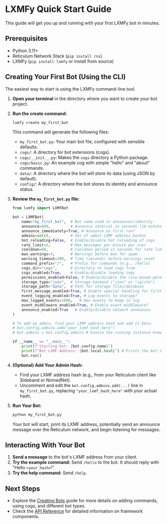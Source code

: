 # LXMFy Quick Start Guide

This guide will get you up and running with your first LXMFy bot in minutes.

## Prerequisites

*   Python 3.11+
*   Reticulum Network Stack (`pip install rns`)
*   LXMFy (`pip install lxmfy` or install from source)

## Creating Your First Bot (Using the CLI)

The easiest way to start is using the LXMFy command-line tool.

1.  **Open your terminal** in the directory where you want to create your bot project.
2.  **Run the create command:**

    ```bash
    lxmfy create my_first_bot
    ```

    This command will generate the following files:
    *   `my_first_bot.py`: Your main bot file, configured with sensible defaults.
    *   `cogs/`: A directory for bot extensions (cogs).
    *   `cogs/__init__.py`: Makes the `cogs` directory a Python package.
    *   `cogs/basic.py`: An example cog with simple "hello" and "about" commands.
    *   `data/`: A directory where the bot will store its data (using JSON by default).
    *   `config/`: A directory where the bot stores its identity and announce status.

3.  **Review the `my_first_bot.py` file:**

    ```python
    from lxmfy import LXMFBot

    bot = LXMFBot(
        name="my_first_bot",  # Bot name used in announces/identity
        announce=600,         # Announce interval in seconds (10 minutes)
        announce_immediately=True, # Announce on first run?
        admins=set(),         # Set of admin LXMF address hashes
        hot_reloading=False,  # Enable/disable hot reloading of cogs
        rate_limit=5,         # Max messages per minute per user
        cooldown=60,          # Cooldown period in seconds for rate limit
        max_warnings=3,       # Warnings before ban for spam
        warning_timeout=300,  # Time (seconds) before warnings reset
        command_prefix="/",   # Prefix for commands (e.g., /hello)
        cogs_dir="cogs",      # Directory to load cogs from
        cogs_enabled=True,    # Enable/disable loading cogs
        permissions_enabled=False, # Enable/disable the role-based permission system
        storage_type="json",  # Storage backend ("json" or "sqlite")
        storage_path="data",  # Path for storage files/database
        first_message_enabled=True, # Enable special handling for first messages
        event_logging_enabled=True, # Log events to storage?
        max_logged_events=1000,   # Max events to keep in log
        event_middleware_enabled=True, # Enable event middleware?
        announce_enabled=True   # Enable/disable network announces
    )

    # To add an admin, find your LXMF address hash and add it here:
    # bot.config.admins.add("your_lxmf_hash_here")
    # bot.admins = bot.config.admins # Ensure the running instance knows

    if __name__ == "__main__":
        print(f"Starting bot: {bot.config.name}")
        print(f"Bot LXMF Address: {bot.local.hash}") # Prints the bot's address
        bot.run()
    ```

4.  **(Optional) Add Your Admin Hash:**
    *   Find your LXMF address hash (e.g., from your Reticulum client like Sideband or NomadNet).
    *   Uncomment and edit the `bot.config.admins.add(...)` line in `my_first_bot.py`, replacing `"your_lxmf_hash_here"` with your actual hash.

5.  **Run Your Bot:**

    ```bash
    python my_first_bot.py
    ```

    Your bot will start, print its LXMF address, potentially send an announce message over the Reticulum network, and begin listening for messages.

## Interacting With Your Bot

1.  **Send a message** to the bot's LXMF address from your client.
2.  **Try the example command:** Send `/hello` to the bot. It should reply with "Hello `<your_hash>`!".
3.  **Try the help command:** Send `/help`.

## Next Steps

*   Explore the [Creating Bots](./creating-bots.md) guide for more details on adding commands, using cogs, and different bot types.
*   Check the [API Reference](./api.md) for detailed information on framework components. 